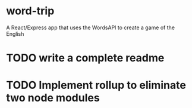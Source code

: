 # word-trip

A React/Express app that uses the WordsAPI to create a game of the English

# TODO write a complete readme

# TODO Implement rollup to eliminate two node modules
